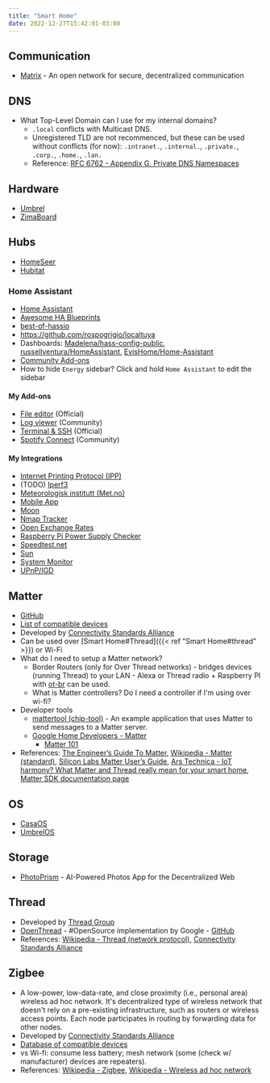 ```yaml
---
title: "Smart Home"
date: 2022-12-27T15:42:01-03:00
---
```

## Communication
- [Matrix](https://matrix.org/) - An open network for secure, decentralized communication

## DNS
- What Top-Level Domain can I use for my internal domains?
	- `.local` conflicts with Multicast DNS. 
	- Unregistered TLD are not recommenced, but these can be used without conflicts (for now): `.intranet.`, `.internal.`, `.private.`, `.corp.`, `.home.`, `.lan.`
	- Reference: [RFC 6762 - Appendix G.  Private DNS Namespaces](https://datatracker.ietf.org/doc/html/rfc6762#appendix-G)

## Hardware
- [Umbrel](https://umbrel.com)
- [ZimaBoard](https://www.zimaspace.com/)

## Hubs
- [HomeSeer](https://homeseer.com/)
- [Hubitat](https://hubitat.com/)
### Home Assistant
- [Home Assistant](https://www.home-assistant.io/)
- [Awesome HA Blueprints](https://epmatt.github.io/awesome-ha-blueprints/)
- [best-of-hassio](https://github.com/legovaer/best-of-hassio)
- https://github.com/rospogrigio/localtuya
- Dashboards: [Madelena/hass-config-public](https://github.com/Madelena/hass-config-public), [russellventura/HomeAssistant](https://github.com/russellventura/HomeAssistant), [EvisHome/Home-Assistant](https://github.com/EvisHome/Home-Assistant)
- [Community Add-ons](https://community.home-assistant.io/tag/hassio-repository)
- How to hide `Energy` sidebar? Click and hold `Home Assistant` to edit the sidebar
#### My Add-ons
- [File editor](https://github.com/home-assistant/addons/tree/master/configurator) (Official)
- [Log viewer](https://github.com/hassio-addons/addon-log-viewer) (Community)
- [Terminal & SSH](https://github.com/home-assistant/addons/tree/master/ssh) (Official)
- [Spotify Connect](https://github.com/hassio-addons/addon-spotify-connect) (Community)
#### My Integrations
- [Internet Printing Protocol (IPP)](https://www.home-assistant.io/integrations/ipp)
- (TODO) [Iperf3](https://www.home-assistant.io/integrations/iperf3)
- [Meteorologisk institutt (Met.no)](https://www.home-assistant.io/integrations/met)
- [Mobile App](https://www.home-assistant.io/integrations/mobile_app)
- [Moon](https://www.home-assistant.io/integrations/moon)
- [Nmap Tracker](https://www.home-assistant.io/integrations/nmap_tracker)
- [Open Exchange Rates](https://www.home-assistant.io/integrations/openexchangerates)
- [Raspberry Pi Power Supply Checker](https://www.home-assistant.io/integrations/rpi_power)
- [Speedtest.net](https://www.home-assistant.io/integrations/speedtestdotnet)
- [Sun](https://www.home-assistant.io/integrations/sun)
- [System Monitor](https://www.home-assistant.io/integrations/systemmonitor)
- [UPnP/IGD](https://www.home-assistant.io/integrations/upnp)

## Matter
- [GitHub](https://github.com/project-chip/connectedhomeip/)
- [List of compatible devices](https://www.matterdatabase.com/)
- Developed by [Connectivity Standards Alliance](https://csa-iot.org/)
- Can be used over [Smart Home#Thread]({{< ref "Smart Home#thread" >}}) or Wi-Fi
- What do I need to setup a Matter network?
	- Border Routers (only for Over Thread networks) - bridges devices (running Thread) to your LAN - Alexa or Thread radio + Raspberry PI with [ot-br](https://github.com/openthread/ot-br-posix) can be used.
	- What is Matter controllers? Do I need a controller if I'm using over wi-fi?
- Developer tools
	- [mattertool (chip-tool)](https://github.com/project-chip/connectedhomeip/tree/master/examples/chip-tool) - An example application that uses Matter to send messages to a Matter server.
	- [Google Home Developers - Matter](https://developers.home.google.com/matter)
		- [Matter 101](https://developers.home.google.com/matter/overview)
- References: [The Engineer’s Guide To Matter](https://www.ovyl.io/blog-posts/matter-smart-home), [Wikipedia - Matter (standard)](https://en.wikipedia.org/wiki/Matter_(standard)),  [Silicon Labs Matter User’s Guide](https://siliconlabs.github.io/matter/latest/OVERVIEW.html), [Ars Technica - IoT harmony? What Matter and Thread really mean for your smart home](https://arstechnica.com/gadgets/2022/10/matter-and-thread-could-fix-smart-home-compatibility-but-dont-get-excited-yet/), [Matter SDK documentation page](https://project-chip.github.io/connectedhomeip-doc/index.html)


## OS
- [CasaOS](https://github.com/IceWhaleTech/CasaOS)
- [UmbrelOS](https://umbrel.com/#umbrelos)

## Storage
- [PhotoPrism](https://www.photoprism.app/) - AI-Powered Photos App for the Decentralized Web

## Thread
- Developed by [Thread Group](https://threadgroup.org/)
- [OpenThread](https://openthread.io/) - #OpenSource implementation by Google - [GitHub](https://github.com/openthread/openthread)
- References: [Wikipedia - Thread (network protocol)](https://en.wikipedia.org/wiki/Thread_(network_protocol)), [Connectivity Standards Alliance](https://csa-iot.org/)

## Zigbee
- A low-power, low-data-rate, and close proximity (i.e., personal area) wireless ad hoc network. It's decentralized type of wireless network that doesn't rely on a pre-existing infrastructure, such as routers or wireless access points. Each node participates in routing by forwarding data for other nodes.
- Developed by [Connectivity Standards Alliance](https://csa-iot.org/)
- [Database of compatible devices](https://zigbee.blakadder.com/)
- vs Wi-fi: consume less battery; mesh network (some (check w/ manufacturer) devices are repeaters).
- References: [Wikipedia - Zigbee](https://en.wikipedia.org/wiki/Zigbee), [Wikipedia - Wireless ad hoc network](https://en.wikipedia.org/wiki/Wireless_ad_hoc_network)